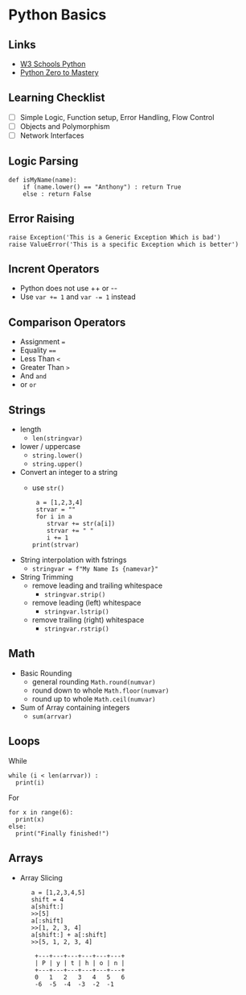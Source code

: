 # Python Basics #

## Links ##

- [W3 Schools Python](https://www.w3schools.com/python/python_for_loops.asp)
- [Python Zero to Mastery](https://github.com/kamranahmedse/developer-roadmap)

## Learning Checklist ##

- [ ] Simple Logic, Function setup, Error Handling, Flow Control
- [ ] Objects and Polymorphism
- [ ] Network Interfaces

## Logic Parsing ##

    def isMyName(name):
        if (name.lower() == "Anthony") : return True
        else : return False

## Error Raising ##

    raise Exception('This is a Generic Exception Which is bad')
    raise ValueError('This is a specific Exception which is better')

## Incrent Operators ##

- Python does not use ++ or --
- Use `var += 1` and `var -= 1` instead

## Comparison Operators ##

- Assignment `=`
- Equality `==`
- Less Than `<`
- Greater Than `>`
- And `and`
- or `or`

## Strings ##

- length
  - `len(stringvar)`
- lower / uppercase
  - `string.lower()` 
  - `string.upper()`
- Convert an integer to a string
  - use `str()`
  

         a = [1,2,3,4]
         strvar = ""
         for i in a
            strvar += str(a[i])
            strvar += " "
            i += 1
        print(strvar)

- String interpolation with fstrings
  - `stringvar = f"My Name Is {namevar}"`
- String Trimming
  - remove leading and trailing whitespace 
    - `stringvar.strip()`
  - remove leading (left) whitespace
    - `stringvar.lstrip()`
  - remove trailing (right) whitespace
    - `stringvar.rstrip()`

## Math ##

- Basic Rounding
  - general rounding `Math.round(numvar)`
  - round down to whole `Math.floor(numvar)`
  - round up to whole `Math.ceil(numvar)`
- Sum of Array containing integers
  - `sum(arrvar)`

## Loops ##

  While

    while (i < len(arrvar)) :
      print(i)
  
  For

    for x in range(6):
      print(x)
    else:
      print("Finally finished!")

## Arrays ##

- Array Slicing

         a = [1,2,3,4,5] 
         shift = 4
         a[shift:]
         >>[5]
         a[:shift]
         >>[1, 2, 3, 4]
         a[shift:] + a[:shift]
         >>[5, 1, 2, 3, 4]

          +---+---+---+---+---+---+
          | P | y | t | h | o | n |
          +---+---+---+---+---+---+
          0   1   2   3   4   5   6
          -6  -5  -4  -3  -2  -1

